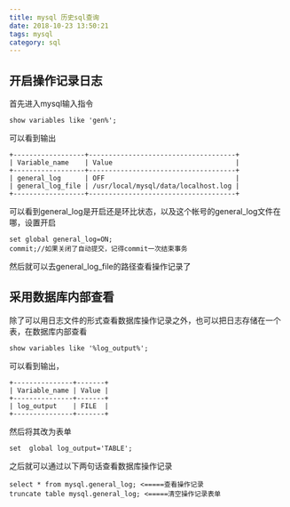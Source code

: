 ```yaml
---
title: mysql 历史sql查询
date: 2018-10-23 13:50:21
tags: mysql
category: sql
---
```



## 开启操作记录日志
首先进入mysql输入指令

    show variables like 'gen%';
可以看到输出

    +------------------+-------------------------------------+
    | Variable_name    | Value                               |
    +------------------+-------------------------------------+
    | general_log      | OFF                                 |
    | general_log_file | /usr/local/mysql/data/localhost.log |
    +------------------+-------------------------------------+
可以看到general_log是开启还是环比状态，以及这个帐号的general_log文件在哪，设置开启

    set global general_log=ON;
    commit;//如果关闭了自动提交，记得commit一次结束事务
然后就可以去general_log_file的路径查看操作记录了

## 采用数据库内部查看
除了可以用日志文件的形式查看数据库操作记录之外，也可以把日志存储在一个表，在数据库内部查看

    show variables like '%log_output%';
可以看到输出，

    +---------------+-------+
    | Variable_name | Value |
    +---------------+-------+
    | log_output    | FILE  |
    +---------------+-------+
然后将其改为表单

    set  global log_output='TABLE';
之后就可以通过以下两句话查看数据库操作记录

    select * from mysql.general_log; <=====查看操作记录
    truncate table mysql.general_log; <=====清空操作记录表单


